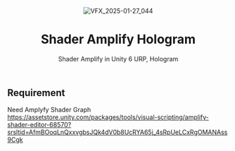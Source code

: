 <header>


![VFX_2025-01-27_044](https://github.com/user-attachments/assets/b4a42e2c-619c-4028-a9fb-e5ede18dd9cf)

# Shader Amplify Hologram

Shader Amplify in Unity 6 URP, Hologram

</header>

## Requirement
Need Amplyfy Shader Graph
https://assetstore.unity.com/packages/tools/visual-scripting/amplify-shader-editor-68570?srsltid=AfmBOoqLnQxxvgbsJQk4dV0b8UcRYA65j_4sRpUeLCxRgOMANAss9Cgk

